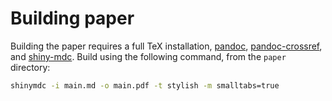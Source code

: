 # Building paper

<!-- cSpell:ignore pandoc, crossref, shiny-mdc -->

Building the paper requires a full TeX installation,
[pandoc](https://pandoc.org/),
[pandoc-crossref](https://lierdakil.github.io/pandoc-crossref/), and
[shiny-mdc](https://pypi.org/project/shiny-mdc/). Build using the
following command, from the `paper` directory:

<!-- cSpell: disable -->
```bash
shinymdc -i main.md -o main.pdf -t stylish -m smalltabs=true
```
<!-- cSpell: enable -->
